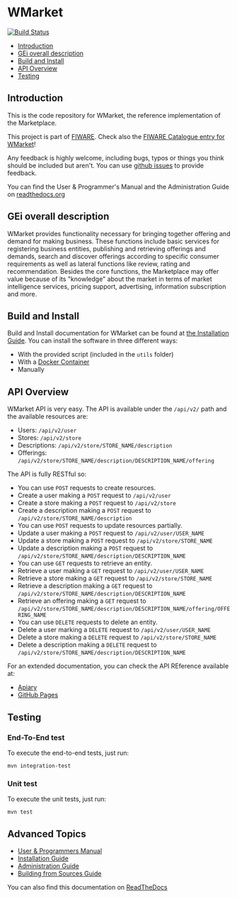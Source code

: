 # WMarket

 [![Build Status](https://build.conwet.fi.upm.es/jenkins/buildStatus/icon?job=WMarket)](https://build.conwet.fi.upm.es/jenkins/job/WMarket/)
 
 * [Introduction](#introduction)
 * [GEi overall description](#gei-overall-description)
 * [Build and Install](#build-and-install)
 * [API Overview](#api-overview)
 * [Testing](#testing)


## Introduction

This is the code repository for WMarket, the reference implementation of the Marketplace.

This project is part of [FIWARE](http://www.fiware.org). Check also the [FIWARE Catalogue entry for WMarket](http://catalogue.fiware.org/enablers/marketplace-wmarket)!

Any feedback is highly welcome, including bugs, typos or things you think should be included but aren't. You can use [github issues](https://github.com/conwetlab/WMarket/issues/new) to provide feedback.

You can find the User & Programmer's Manual and the Administration Guide on [readthedocs.org](https://wmarket.readthedocs.org)

 
## GEi overall description

WMarket provides functionality necessary for bringing together offering and demand for making business. These functions include basic services for registering business entities, publishing and retrieving offerings and demands, search and discover offerings according to specific consumer requirements as well as lateral functions like review, rating and recommendation. Besides the core functions, the Marketplace may offer value because of its "knowledge" about the market in terms of market intelligence services, pricing support, advertising, information subscription and more.


## Build and Install

Build and Install documentation for WMarket can be found at [the Installation Guide](http://wmarket.readthedocs.org/en/latest/installation-guide.html). You can install the software in three different ways:

* With the provided script (included in the `utils` folder)
* With a [Docker Container](https://hub.docker.com/r/conwetlab/wmarket/)
* Manually


## API Overview

WMarket API is very easy. The API is available under the `/api/v2/` path and the available resources are:

* Users: `/api/v2/user`
* Stores: `/api/v2/store`
* Descriptions: `/api/v2/store/STORE_NAME/description`
* Offerings: `/api/v2/store/STORE_NAME/description/DESCRIPTION_NAME/offering`

The API is fully RESTful so:

* You can use `POST` requests to create resources.
 * Create a user making a `POST` request to `/api/v2/user`
 * Create a store making a `POST` request to `/api/v2/store`
 * Create a description making a `POST` request to `/api/v2/store/STORE_NAME/description`
* You can use `POST` requests to update resources partially.
 * Update a user making a `POST` request to `/api/v2/user/USER_NAME`
 * Update a store making a `POST` request to `/api/v2/store/STORE_NAME`
 * Update a description making a `POST` request to `/api/v2/store/STORE_NAME/description/DESCRIPTION_NAME`
* You can use `GET` requests to retrieve an entity.
 * Retrieve a user making a `GET` request to `/api/v2/user/USER_NAME`
 * Retrieve a store making a `GET` request to `/api/v2/store/STORE_NAME`
 * Retrieve a description making a `GET` request to `/api/v2/store/STORE_NAME/description/DESCRIPTION_NAME`
 * Retrieve an offering making a `GET` request to `/api/v2/store/STORE_NAME/description/DESCRIPTION_NAME/offering/OFFERING_NAME`
* You can use `DELETE` requests to delete an entity.
 * Delete a user marking a `DELETE` request to `/api/v2/user/USER_NAME`
 * Delete a store making a `DELETE` request to `/api/v2/store/STORE_NAME`
 * Delete a description making a `DELETE` request to `/api/v2/store/STORE_NAME/description/DESCRIPTION_NAME`

For an extended documentation, you can check the API REference available at:

* [Apiary](http://docs.fiwaremarketplace.apiary.io)
* [GitHub Pages](http://conwetlab.github.io/WMarket)


## Testing

### End-To-End test

To execute the end-to-end tests, just run:

```
mvn integration-test
```

### Unit test

To execute the unit tests, just run:

```
mvn test
```


## Advanced Topics

* [User & Programmers Manual](doc/user-programmer-guide.rst)
* [Installation Guide](doc/installation-guide.rst)
* [Administration Guide](doc/administration-guide.rst)
* [Building from Sources Guide](doc/building-from-sources-guide.rst)

You can also find this documentation on [ReadTheDocs](http://wmarket.readthedocs.org)
